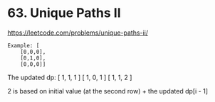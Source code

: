# 63. Unique Paths II

https://leetcode.com/problems/unique-paths-ii/

```
Example: [
    [0,0,0],
    [0,1,0],
    [0,0,0]]
```

The updated dp:
[ 1, 1, 1 ]
[ 1, 0, 1 ]
[ 1, 1, 2 ]

2 is based on initial value (at the second row) + the updated dp[i - 1]

